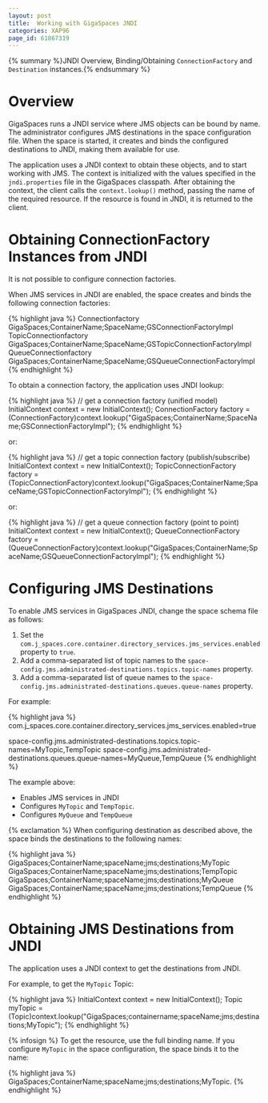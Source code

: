 ```yaml
---
layout: post
title:  Working with GigaSpaces JNDI
categories: XAP96
page_id: 61867319
---
```


{% summary %}JNDI Overview, Binding/Obtaining `ConnectionFactory` and `Destination` instances.{% endsummary %}

# Overview

GigaSpaces runs a JNDI service where JMS objects can be bound by name. The administrator configures JMS destinations in the space configuration file. When the space is started, it creates and binds the configured destinations to JNDI, making them available for use.

The application uses a JNDI context to obtain these objects, and to start working with JMS. The context is initialized with the values specified in the `jndi.properties` file in the GigaSpaces classpath. After obtaining the context, the client calls the `context.lookup()` method, passing the name of the required resource. If the resource is found in JNDI, it is returned to the client.

# Obtaining ConnectionFactory Instances from JNDI

It is not possible to configure connection factories.

When JMS services in JNDI are enabled, the space creates and binds the following connection factories:

{% highlight java %}
Connectionfactory           GigaSpaces;ContainerName;SpaceName;GSConnectionFactoryImpl
TopicConnectionfactory      GigaSpaces;ContainerName;SpaceName;GSTopicConnectionFactoryImpl
QueueConnectionfactory      GigaSpaces;ContainerName;SpaceName;GSQueueConnectionFactoryImpl
{% endhighlight %}

To obtain a connection factory, the application uses JNDI lookup:

{% highlight java %}
// get a connection factory (unified model)
InitialContext context = new InitialContext();
ConnectionFactory factory = (ConnectionFactory)context.lookup("GigaSpaces;ContainerName;SpaceName;GSConnectionFactoryImpl");
{% endhighlight %}

or:

{% highlight java %}
// get a topic connection factory (publish/subscribe)
InitialContext context = new InitialContext();
TopicConnectionFactory factory = (TopicConnectionFactory)context.lookup("GigaSpaces;ContainerName;SpaceName;GSTopicConnectionFactoryImpl");
{% endhighlight %}

or:

{% highlight java %}
// get a queue connection factory (point to point)
InitialContext context = new InitialContext();
QueueConnectionFactory factory = (QueueConnectionFactory)context.lookup("GigaSpaces;ContainerName;SpaceName;GSQueueConnectionFactoryImpl");
{% endhighlight %}

# Configuring JMS Destinations

To enable JMS services in GigaSpaces JNDI, change the space schema file as follows:

1. Set the `com.j_spaces.core.container.directory_services.jms_services.enabled` property to `true`.
1. Add a comma-separated list of topic names to the `space-config.jms.administrated-destinations.topics.topic-names` property.
1. Add a comma-separated list of queue names to the `space-config.jms.administrated-destinations.queues.queue-names` property.

For example:

{% highlight java %}
com.j_spaces.core.container.directory_services.jms_services.enabled=true

space-config.jms.administrated-destinations.topics.topic-names=MyTopic,TempTopic
space-config.jms.administrated-destinations.queues.queue-names=MyQueue,TempQueue
{% endhighlight %}

The example above:

- Enables JMS services in JNDI
- Configures `MyTopic` and `TempTopic`.
- Configures `MyQueue` and `TempQueue`

{% exclamation %} When configuring destination as described above, the space binds the destinations to the following names:

{% highlight java %}
GigaSpaces;ContainerName;spaceName;jms;destinations;MyTopic
GigaSpaces;ContainerName;spaceName;jms;destinations;TempTopic
GigaSpaces;ContainerName;spaceName;jms;destinations;MyQueue
GigaSpaces;ContainerName;spaceName;jms;destinations;TempQueue
{% endhighlight %}

# Obtaining JMS Destinations from JNDI

The application uses a JNDI context to get the destinations from JNDI.

For example, to get the `MyTopic` Topic:

{% highlight java %}
InitialContext context = new InitialContext();
Topic myTopic = (Topic)context.lookup("GigaSpaces;containername;spaceName;jms;destinations;MyTopic");
{% endhighlight %}

{% infosign %} To get the resource, use the full binding name. If you configure `MyTopic` in the space configuration, the space binds it to the name:

{% highlight java %}
GigaSpaces;ContainerName;spaceName;jms;destinations;MyTopic.
{% endhighlight %}
